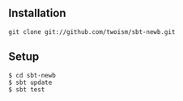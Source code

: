 ## Installation ##

`git clone git://github.com/twoism/sbt-newb.git`

## Setup ## 

    $ cd sbt-newb
    $ sbt update
    $ sbt test
